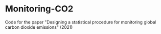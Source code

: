 # Monitoring-CO2
Code for the paper "Designing a statistical procedure for monitoring global carbon dioxide emissions" (2021)
